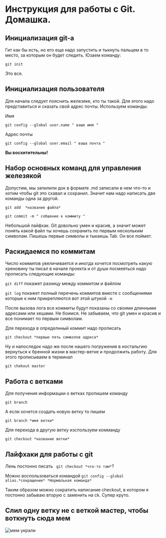 # Инструкция для работы с Git. Домашка.

## Инициализация git-a

Гит как бы есть, но его еще надо запустить и тыкнуть пальцем в то место, за которым он будет следить. Юзаем команду:

```git init```

Это все. 

## Инициализация пользователя

Для начала следует пояснить железяке, кто ты такой. Для этого надо представиться и сказать свой адрес почты. Используем команды:

Имя

```git config --global user.name " ваше имя "```

Адрес почты

```git config --global user.email " ваша почта "```

**Вы восхитительны!**

## Набор основных команд для управления железякой

Допустим, мы запилили док в формате .md записали в нем что-то и хотим чтобы git это схавал и сохранил. Значит нам надо написать две команды одна за другой.

```git add  *название файла*```

```git commit -m " собшение к коммиту "```

Небольшой лайфхак. Git довольно умен и красив, а значит может понять какой файл ты хочешь сохранить по первым нескольким символам. Пишешь первые символы и тыкаешь Tab. Он все поймет.

## Раскидаемся по коммитам

Число коммитов увеличивается и иногда хочется посмотреть какую хреновину ты писал в начале проекта и от души посмеяться надо прописать следующие команды:

```git diff``` покажет разницу между коммитом и файлом

```git log``` покажет полный перечень коммитов вместе с сообщениями которые к ним прикрепляются вот этой штукой ```-m```

После вызова лога все коммиты будут показаны со своими длинными адресами или хешами. Не боимся. Не забываем, что git умен и красив и все понимает по первым символам.

Для перехода в определнный коммит надо прописать 

```git checkout *первые пять символов адреса*```

Ну и напоследок надо же после нашего погружения в ностальгию вернуться к бренной жизни в мастер-ветке и продолжить работу. Для этого прописываем в терминал

```git chekout master```

## Работа с ветками

Для получения информации о ветках пропишем команду

```git branch```

А если хочется создать новую ветку то пишем

```git branch *имя ветки*```

Для перехода в другую ветку изспользуем комманду

```git checkout *название ветки*```

## Лайфхаки для работы с git

Лень постонно писать ``` git checkout *что-то там*```?

Можно воспользоваться командой ```git config --global alias.*сокращение* *Нормальная команда*``` 

Таким образом можно сократить написание checkout, в котором я постонно забываю вторую с заменить на ck. Супер круто.

## Слил одну ветку не с веткой мастер, чтобы воткнуть сюда мем

![мем украли](egeborba.png)
